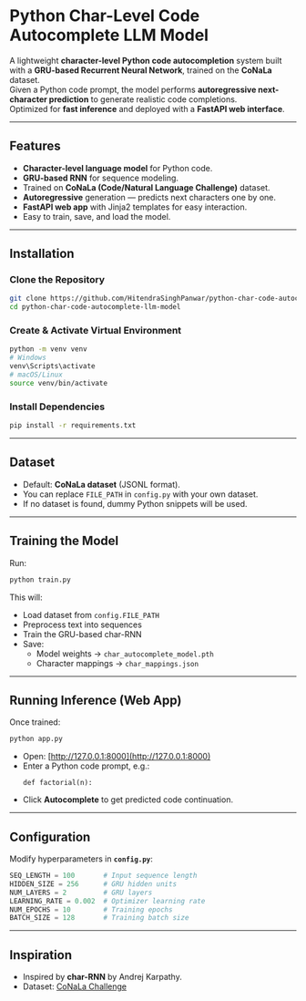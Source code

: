 # Python Char-Level Code Autocomplete LLM Model

A lightweight **character-level Python code autocompletion** system built with a **GRU-based Recurrent Neural Network**, trained on the **CoNaLa** dataset.  
Given a Python code prompt, the model performs **autoregressive next-character prediction** to generate realistic code completions.  
Optimized for **fast inference** and deployed with a **FastAPI web interface**.

---

## Features
- **Character-level language model** for Python code.
- **GRU-based RNN** for sequence modeling.
- Trained on **CoNaLa (Code/Natural Language Challenge)** dataset.
- **Autoregressive** generation — predicts next characters one by one.
- **FastAPI web app** with Jinja2 templates for easy interaction.
- Easy to train, save, and load the model.

---

## Installation

### Clone the Repository
```bash
git clone https://github.com/HitendraSinghPanwar/python-char-code-autocomplete-llm-model.git
cd python-char-code-autocomplete-llm-model
```

### Create & Activate Virtual Environment
```bash
python -m venv venv
# Windows
venv\Scripts\activate
# macOS/Linux
source venv/bin/activate
```

### Install Dependencies
```bash
pip install -r requirements.txt
```

---

## Dataset
- Default: **CoNaLa dataset** (JSONL format).
- You can replace `FILE_PATH` in `config.py` with your own dataset.
- If no dataset is found, dummy Python snippets will be used.

---

## Training the Model
Run:
```bash
python train.py
```
This will:
- Load dataset from `config.FILE_PATH`
- Preprocess text into sequences
- Train the GRU-based char-RNN
- Save:
  - Model weights → `char_autocomplete_model.pth`
  - Character mappings → `char_mappings.json`

---

## Running Inference (Web App)
Once trained:
```bash
python app.py
```
- Open: [http://127.0.0.1:8000](http://127.0.0.1:8000)
- Enter a Python code prompt, e.g.:
  ```
  def factorial(n):
  ```
- Click **Autocomplete** to get predicted code continuation.

---

## Configuration
Modify hyperparameters in **`config.py`**:
```python
SEQ_LENGTH = 100       # Input sequence length
HIDDEN_SIZE = 256      # GRU hidden units
NUM_LAYERS = 2         # GRU layers
LEARNING_RATE = 0.002  # Optimizer learning rate
NUM_EPOCHS = 10        # Training epochs
BATCH_SIZE = 128       # Training batch size
```

---

## Inspiration
- Inspired by **char-RNN** by Andrej Karpathy.
- Dataset: [CoNaLa Challenge](https://conala-corpus.github.io/)

